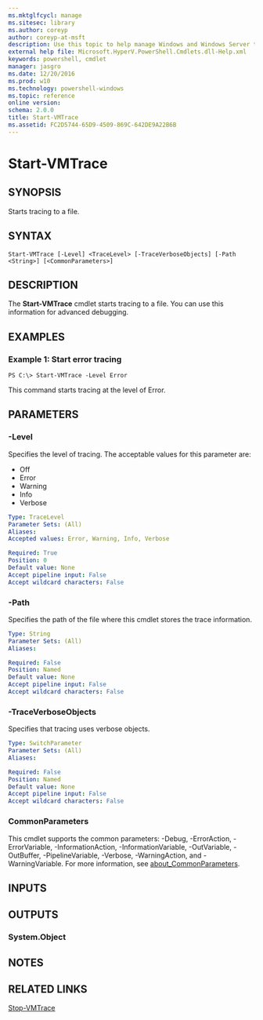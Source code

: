 ```yaml
---
ms.mktglfcycl: manage
ms.sitesec: library
ms.author: coreyp
author: coreyp-at-msft
description: Use this topic to help manage Windows and Windows Server technologies with Windows PowerShell.
external help file: Microsoft.HyperV.PowerShell.Cmdlets.dll-Help.xml
keywords: powershell, cmdlet
manager: jasgro
ms.date: 12/20/2016
ms.prod: w10
ms.technology: powershell-windows
ms.topic: reference
online version: 
schema: 2.0.0
title: Start-VMTrace
ms.assetid: FC2D5744-65D9-4509-869C-642DE9A22B6B
---
```


# Start-VMTrace

## SYNOPSIS
Starts tracing to a file.

## SYNTAX

```
Start-VMTrace [-Level] <TraceLevel> [-TraceVerboseObjects] [-Path <String>] [<CommonParameters>]
```

## DESCRIPTION
The **Start-VMTrace** cmdlet starts tracing to a file.
You can use this information for advanced debugging.

## EXAMPLES

### Example 1: Start error tracing
```
PS C:\> Start-VMTrace -Level Error
```

This command starts tracing at the level of Error.

## PARAMETERS

### -Level
Specifies the level of tracing.
The acceptable values for this parameter are:

- Off 
- Error 
- Warning 
- Info 
- Verbose

```yaml
Type: TraceLevel
Parameter Sets: (All)
Aliases: 
Accepted values: Error, Warning, Info, Verbose

Required: True
Position: 0
Default value: None
Accept pipeline input: False
Accept wildcard characters: False
```

### -Path
Specifies the path of the file where this cmdlet stores the trace information.

```yaml
Type: String
Parameter Sets: (All)
Aliases: 

Required: False
Position: Named
Default value: None
Accept pipeline input: False
Accept wildcard characters: False
```

### -TraceVerboseObjects
Specifies that tracing uses verbose objects.

```yaml
Type: SwitchParameter
Parameter Sets: (All)
Aliases: 

Required: False
Position: Named
Default value: None
Accept pipeline input: False
Accept wildcard characters: False
```

### CommonParameters
This cmdlet supports the common parameters: -Debug, -ErrorAction, -ErrorVariable, -InformationAction, -InformationVariable, -OutVariable, -OutBuffer, -PipelineVariable, -Verbose, -WarningAction, and -WarningVariable. For more information, see [about_CommonParameters](http://go.microsoft.com/fwlink/?LinkID=113216).

## INPUTS

## OUTPUTS

### System.Object

## NOTES

## RELATED LINKS

[Stop-VMTrace](./stop-vmtrace.md)


